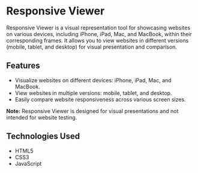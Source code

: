 # Responsive Viewer

Responsive Viewer is a visual representation tool for showcasing websites on various devices, including iPhone, iPad, Mac, and MacBook, within their corresponding frames. It allows you to view websites in different versions (mobile, tablet, and desktop) for visual presentation and comparison.

## Features

- Visualize websites on different devices: iPhone, iPad, Mac, and MacBook.
- View websites in multiple versions: mobile, tablet, and desktop.
- Easily compare website responsiveness across various screen sizes.

**Note:** Responsive Viewer is designed for visual presentations and not intended for website testing.

## Technologies Used

- HTML5
- CSS3
- JavaScript
